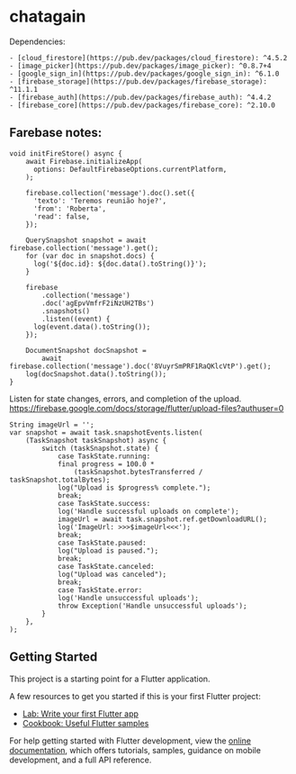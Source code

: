 # chatagain

Dependencies:

    - [cloud_firestore](https://pub.dev/packages/cloud_firestore): ^4.5.2
    - [image_picker](https://pub.dev/packages/image_picker): ^0.8.7+4
    - [google_sign_in](https://pub.dev/packages/google_sign_in): ^6.1.0
    - [firebase_storage](https://pub.dev/packages/firebase_storage): ^11.1.1
    - [firebase_auth](https://pub.dev/packages/firebase_auth): ^4.4.2
    - [firebase_core](https://pub.dev/packages/firebase_core): ^2.10.0

## Farebase notes:

```
void initFireStore() async {
    await Firebase.initializeApp(
      options: DefaultFirebaseOptions.currentPlatform,
    );

    firebase.collection('message').doc().set({
      'texto': 'Teremos reunião hoje?',
      'from': 'Roberta',
      'read': false,
    });

    QuerySnapshot snapshot = await firebase.collection('message').get();
    for (var doc in snapshot.docs) {
      log('${doc.id}: ${doc.data().toString()}');
    }

    firebase
        .collection('message')
        .doc('agEpvVmfrF2iNzUH2TBs')
        .snapshots()
        .listen((event) {
      log(event.data().toString());
    });

    DocumentSnapshot docSnapshot =
        await firebase.collection('message').doc('8VuyrSmPRF1RaQKlcVtP').get();
    log(docSnapshot.data().toString());
}
```


Listen for state changes, errors, and completion of the upload.
https://firebase.google.com/docs/storage/flutter/upload-files?authuser=0

```
String imageUrl = '';
var snapshot = await task.snapshotEvents.listen(
    (TaskSnapshot taskSnapshot) async {
        switch (taskSnapshot.state) {
            case TaskState.running:
            final progress = 100.0 *
                (taskSnapshot.bytesTransferred / taskSnapshot.totalBytes);
            log("Upload is $progress% complete.");
            break;
            case TaskState.success:
            log('Handle successful uploads on complete');
            imageUrl = await task.snapshot.ref.getDownloadURL();
            log('ImageUrl: >>>$imageUrl<<<');
            break;
            case TaskState.paused:
            log("Upload is paused.");
            break;
            case TaskState.canceled:
            log("Upload was canceled");
            break;
            case TaskState.error:
            log('Handle unsuccessful uploads');
            throw Exception('Handle unsuccessful uploads');
        }
    },
);
```

## Getting Started

This project is a starting point for a Flutter application.

A few resources to get you started if this is your first Flutter project:

- [Lab: Write your first Flutter app](https://docs.flutter.dev/get-started/codelab)
- [Cookbook: Useful Flutter samples](https://docs.flutter.dev/cookbook)

For help getting started with Flutter development, view the
[online documentation](https://docs.flutter.dev/), which offers tutorials,
samples, guidance on mobile development, and a full API reference.
